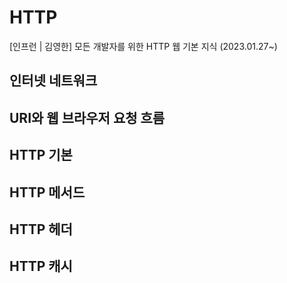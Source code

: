 # HTTP

[인프런 | 김영한] 모든 개발자를 위한 HTTP 웹 기본 지식 (2023.01.27~)

## 인터넷 네트워크

## URI와 웹 브라우저 요청 흐름

## HTTP 기본

## HTTP 메서드

## HTTP 헤더

## HTTP 캐시